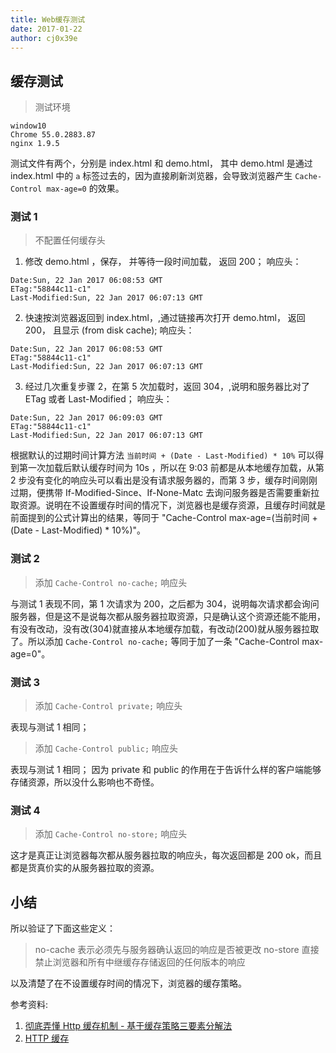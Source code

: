 ```yaml
---
title: Web缓存测试
date: 2017-01-22
author: cj0x39e
---
```


## 缓存测试

> 测试环境

```
window10
Chrome 55.0.2883.87
nginx 1.9.5
```

测试文件有两个，分别是 index.html 和 demo.html， 其中 demo.html 是通过 index.html 中的 `a` 标签过去的，因为直接刷新浏览器，会导致浏览器产生 `Cache-Control max-age=0` 的效果。

### 测试 1

> 不配置任何缓存头

1. 修改 demo.html ，保存， 并等待一段时间加载， 返回 200；
   响应头：

```
Date:Sun, 22 Jan 2017 06:08:53 GMT
ETag:"58844c11-c1"
Last-Modified:Sun, 22 Jan 2017 06:07:13 GMT
```

2. 快速按浏览器返回到 index.html，,通过链接再次打开 demo.html， 返回 200， 且显示 (from disk cache);
   响应头：

```
Date:Sun, 22 Jan 2017 06:08:53 GMT
ETag:"58844c11-c1"
Last-Modified:Sun, 22 Jan 2017 06:07:13 GMT
```

3. 经过几次重复步骤 2，在第 5 次加载时，返回 304，,说明和服务器比对了 ETag 或者 Last-Modified；
   响应头：

```
Date:Sun, 22 Jan 2017 06:09:03 GMT
ETag:"58844c11-c1"
Last-Modified:Sun, 22 Jan 2017 06:07:13 GMT
```

根据默认的过期时间计算方法 `当前时间 + (Date - Last-Modified) * 10%` 可以得到第一次加载后默认缓存时间为 10s ，所以在 9:03 前都是从本地缓存加载，从第 2 步没有变化的响应头可以看出是没有请求服务器的，而第 3 步，缓存时间刚刚过期，便携带 If-Modified-Since、If-None-Matc 去询问服务器是否需要重新拉取资源。说明在不设置缓存时间的情况下，浏览器也是缓存资源，且缓存时间就是前面提到的公式计算出的结果，等同于 "Cache-Control max-age=(当前时间 + (Date - Last-Modified) \* 10%)"。

### 测试 2

> 添加 `Cache-Control no-cache;` 响应头

与测试 1 表现不同，第 1 次请求为 200，之后都为 304，说明每次请求都会询问服务器，但是这不是说每次都从服务器拉取资源，只是确认这个资源还能不能用，有没有改动，没有改(304)就直接从本地缓存加载，有改动(200)就从服务器拉取了。所以添加 `Cache-Control no-cache;` 等同于加了一条 "Cache-Control max-age=0"。

### 测试 3

> 添加 `Cache-Control private;` 响应头

表现与测试 1 相同；

> 添加 `Cache-Control public;` 响应头

表现与测试 1 相同；
因为 private 和 public 的作用在于告诉什么样的客户端能够存储资源，所以没什么影响也不奇怪。

### 测试 4

> 添加 `Cache-Control no-store;` 响应头

这才是真正让浏览器每次都从服务器拉取的响应头，每次返回都是 200 ok，而且都是货真价实的从服务器拉取的资源。

## 小结

所以验证了下面这些定义：

> no-cache 表示必须先与服务器确认返回的响应是否被更改
> no-store 直接禁止浏览器和所有中继缓存存储返回的任何版本的响应

以及清楚了在不设置缓存时间的情况下，浏览器的缓存策略。

参考资料:

1. [彻底弄懂 Http 缓存机制 - 基于缓存策略三要素分解法](https://zhuanlan.zhihu.com/p/24467558)
2. [HTTP 缓存](https://developers.google.com/web/fundamentals/performance/optimizing-content-efficiency/http-caching?hl=zh-cn)
